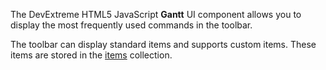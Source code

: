 The DevExtreme HTML5 JavaScript **Gantt** UI component allows you to display the most frequently used commands in the toolbar.

The toolbar can display standard items and supports custom items. These items are stored in the [items](/Documentation/ApiReference/UI_Widgets/dxGantt/Configuration/toolbar/items/) collection.
